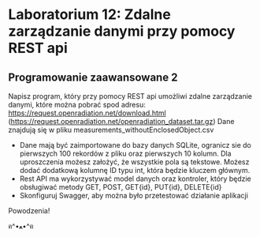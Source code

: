 # Laboratorium 12: Zdalne zarządzanie danymi przy pomocy REST api
## Programowanie zaawansowane 2


Napisz program, który przy pomocy REST api umożliwi zdalne zarządzanie danymi, które można pobrać spod adresu:
https://request.openradiation.net/download.html
(https://request.openradiation.net/openradiation_dataset.tar.gz)
Dane znajdują się w pliku measurements_withoutEnclosedObject.csv
- Dane mają być zaimportowane do bazy danych SQLite, ogranicz sie do pierwszych 100 rekordów z pliku oraz pierwszych 10 kolumn. Dla uproszczenia możesz założyć, że wszystkie pola są tekstowe. Możesz dodać dodatkową kolumnę ID typu int, która będzie kluczem głównym.
- Rest API ma wykorzystywać model danych oraz kontroler, który będzie obsługiwać metody GET, POST, GET{id}, PUT{id}, DELETE{id}
- Skonfiguruj Swagger, aby można było przetestować działanie aplikacji

Powodzenia!

ฅ^•ﻌ•^ฅ